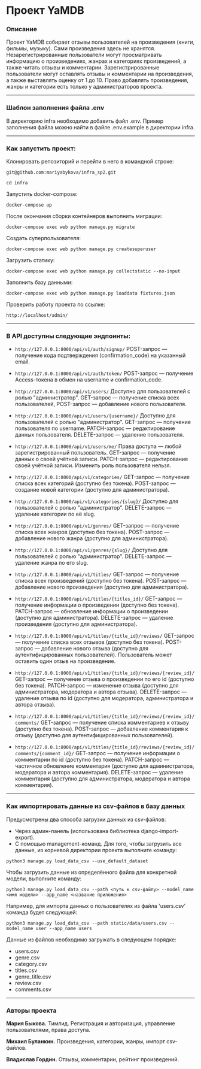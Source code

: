 # Проект YaMDB

### Описание 
Проект YaMDB собирает отзывы пользователей на произведения (книги, фильмы, музыку). Сами произведения здесь не хранятся. Незарегистрированные пользователи могут просматривать информацию о произведениях, жанрах и категориях произведений, а также читать отзывы и комментарии.
Зарегистрированные пользователи могут оставлять отзывы и комментарии на произведения, а также выставлять оценку от 1 до 10. Право добавлять произведения, жанры и категории есть только у администраторов проекта. 

----

### Шаблон заполнения файла .env

В директорию infra необходимо добавить файл .env. Пример заполнения файла можно найти в файле .env.example в директории infra.

----

### Как запустить проект:

Клонировать репозиторий и перейти в него в командной строке:

```
git@github.com:mariyabykova/infra_sp2.git
```

```
cd infra
```

Запустить docker-compose:

```
docker-compose up
```

После окончания сборки контейнеров выполнить миграции:
```
docker-compose exec web python manage.py migrate
```

Создать суперпользователя:

```
docker-compose exec web python manage.py createsuperuser
```

Загрузить статику:

```
docker-compose exec web python manage.py collectstatic --no-input 
```

Заполнить базу данными:

```
docker-compose exec web python manage.py loaddata fixtures.json 
```

Проверить работу проекта по ссылке:

```
http://localhost/admin/ 
```
----


### В API доступны следующие эндпоинты:

* ```http://127.0.0.1:8000/api/v1/auth/signup/``` POST-запрос — получение кода подтверждения (confirmation_code) на указанный email.

* ```http://127.0.0.1:8000/api/v1/auth/token/``` POST-запрос — получение Access-токена в обмен на username и confirmation_code.

* ```http://127.0.0.1:8000/api/v1/users/``` Доступно для пользователей с ролью "администратор".
GET-запрос — получение списка всех пользователей, POST-запрос — добавление нового пользователя.

* ```http://127.0.0.1:8000/api/v1/users/{username}/``` Доступно для пользователей с ролью "администратор".
GET-запрос — получение пользователя по username.
PATCH-запрос — редактирование данных пользователя. DELETE-запрос — удаление пользователя.

* ```http://127.0.0.1:8000/api/v1/users/me/``` Права доступа — любой зарегистрированный пользователь.
GET-запрос — получение данных о своей учётной записи. PATCH-запрос — редактирование своей учётной записи.
Изменить роль пользователя нельзя.

* ```http://127.0.0.1:8000/api/v1/categories/``` GET-запрос — получение списка всех категорий (доступно без токена).
POST-запрос — создание новой категории (доступно для администратора).

* ```http://127.0.0.1:8000/api/v1/categories/{slug}/``` Доступно для пользователей с ролью "администратор".
DELETE-запрос — удаление категории по её slug.

* ```http://127.0.0.1:8000/api/v1/genres/``` GET-запрос — получение списка всех жанров (доступно без токена).
POST-запрос — добавление нового жанра (доступно для администратора).

* ```http://127.0.0.1:8000/api/v1/genres/{slug}/``` Доступно для пользователей с ролью "администратор".
DELETE-запрос — удаление жанра по его slug.

* ```http://127.0.0.1:8000/api/v1/titles/``` GET-запрос — получение списка всех произведений (доступно без токена).
POST-запрос — добавление нового произведения (доступно для администратора).

* ```http://127.0.0.1:8000/api/v1/titles/{titles_id}/``` GET-запрос — получение информации о произведении (доступно без токена).
PATCH-запрос — обновление информации о произведении (доступно для администратора).
DELETE-запрос — удаление произведения (доступно для администратора).

* ```http://127.0.0.1:8000/api/v1/titles/{title_id}/reviews/``` GET-запрос — получение списка всех отзывов (доступно без токена).
POST-запрос — добавление нового отзыва (доступно для аутентифицированных пользователей). Пользователь может оставить один отзыв на произведение.

* ```http://127.0.0.1:8000/api/v1/titles/{title_id}/reviews/{review_id}/``` GET-запрос — получение отзыва о произведении по его id (доступно без токена).
PATCH-запрос — изменение отзыва (доступно для администратора, модератора и автора отзыва).
DELETE-запрос — удаление отзыва по id (доступно для модератора, администратора и автора отзыва).

* ```http://127.0.0.1:8000/api/v1/titles/{title_id}/reviews/{review_id}/comments/``` GET-запрос — получение списка комментариев к отзыву (доступно без токена).
POST-запрос — добавление комментария к отзыву (доступно для аутентифицированных пользователей). 

* ```http://127.0.0.1:8000/api/v1/titles/{title_id}/reviews/{review_id}/comments/{comment_id}/``` GET-запрос — получение информации о комментарии по id (доступно без токена).
PATCH-запрос — частичное обновление комментария (доступно для администратора, модератора и автора комментария).
DELETE-запрос — удаление комментария (доступно для администратора, модератора и автора комментария).

----


### Как импортировать данные из csv-файлов в базу данных

Предусмотрены два способа загрузки данных из csv-файлов:

* Через админ-панель (использована библиотека django-import-export).
* С помощью management-команд. Для того, чтобы загрузить все данные, из корневой директории проекта выполните команду:

```
python3 manage.py load_data_csv --use_default_dataset
```

Чтобы загрузить данные из определённого файла для конкретной модели, выполните команду:

```
python3 manage.py load_data_csv --path <путь к csv-файлу> --model_name <имя модели> --app_name <название приложения>
```

Например, для импорта данных о пользователях из файла 'users.csv' команда будет следующей:

```
python3 manage.py load_data_csv --path static/data/users.csv --model_name user --app_name users
```

Данные из файлов необходимо загружать в следующем порядке:
* users.csv
* genre.csv
* category.csv
* titles.csv
* genre_title.csv
* review.csv
* comments.csv

----

### Авторы проекта

**Мария Быкова.** Тимлид. Регистрация и авторизация, управление пользователями, права доступа.

**Михаил Буланкин.** Произведения, категории, жанры, импорт csv-файлов.

**Владислав Гордин.** Отзывы, комментарии, рейтинг произведений.
